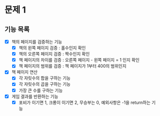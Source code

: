 # 문제 1

## 기능 목록

- [X] 책의 페이지를 검증하는 기능
  - [X] 책의 왼쪽 페이지 검증 : 홀수인지 확인
  - [X] 책의 오른쪽 페이지 검증 : 짝수인지 확인
  - [X] 책 페이지의 차이를 검증 : 오른쪽 페이지 - 왼쪽 페이지 = 1 인지 확인
  - [X] 책 페이지의 범위를 검증 : 책 페이지가 1부터 400의 범위인지

- [X] 책 페이지 연산
  - [X] 각 자릿수의 합을 구하는 기능
  - [X] 각 자릿수의 곱을 구하는 기능
  - [X] 가장 큰 수를 구하는 기능

- [X] 게임 결과를 반환하는 기능
  - [X] 포비가 이기면 1, 크롱이 이기면 2, 무승부는 0, 예외사항은 -1을 return하는 기능